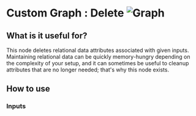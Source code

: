 # Custom Graph : Delete ![Graph](https://img.shields.io/badge/Graph-37a573)

## What is it useful for?
This node deletes relational data attributes associated with given inputs.  
Maintaining relational data can be quickly memory-hungry depending on the complexity of your setup, and it can sometimes be useful to cleanup attributes that are no longer needed; that's why this node exists.

## How to use
### Inputs